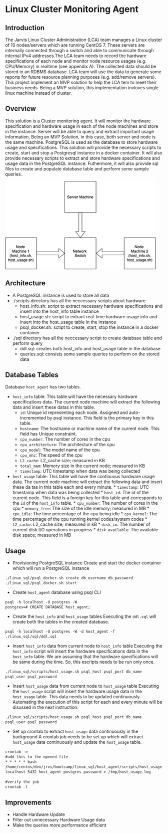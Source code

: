 # Linux Cluster Monitoring Agent

## Introduction
The Jarvis Linux Cluster Administration (LCA) team manages a Linux cluster of 10 nodes/servers which are running CentOS 7. These servers are internally connected through a switch and able to communicate through internal IPv4 addresses.The LCA team needs to record the hardware specifications of each node and monitor node resource usages (e.g. CPU/Memory) in realtime (see appendix A). The collected data should be stored in an RDBMS database. LCA team will use the data to generate some reports for future resource planning purposes (e.g. add/remove servers). This project implement an MVP solution to help the LCA tem to meet their business needs. Being a MVP solution, this implementation invloves single linux machine instead of cluster.

## Overview
This solution is a Cluster monitoring agent. It will monitor the hardware specification and hardware usage in each of the node machines and store in the instance. Server will be able to query and extract important usage information. Being an MVP Solution, in this case, both server and node is the same machine. PostgreSQL is used as the database to store hardware usage and specifications. This solution will provide the necessary scripts to create, start and stop a Postgresql instance in a docker container. It will also provide necessary scripts to extract and store hardware specifications and usage data in the PostgreSQL instance. Futhermore, it will also provide sql files to create and populate database table and perform some sample queries.

![cluster image](./assets/cluster_image.png)  
## Architecture
* A PostgreSQL instance is used to store all data
* ./scripts directory has all the neccessary scripts about hardware
	* host_info.sh: script to extract necessary hardware specifications and insert into the host_info table instance
	* host_usage.sh: script to extract real-time hardware usage info and insert into the host_usage table in the instance
	* psql_docker.sh: sctipt to create, start, stop the instance in a docker container
* ./sql directory has all the neccessary script to create database table and perform query
	* ddl.sql: creates both host_info and host_usage table in the database
	* queries.sql: consists some sample queries to perform on the stored data
## Database Tables
Database `host_agent` has two tables.
* `host_info` table:
This table will have the necessary hardware specifications data. The current node machine will extract the following data and insert these datas in this table.
	* `id`: Unique id representing each node. Assigned and auto-incremented by psql instance. This field is the primary key in this table.
	* `hostname`: The hostname or machine name of the current node. This field has Unique constraint.
	* `cpu_number`: The number of cores in the cpu
	* `cpu_architecture`: The architecture of the cpu
	* `cpu_model`: The model name of the cpu
	* `cpu_mhz`: The speed of the cpu
	* `L2_cache`: L2_cache size; measured in KB
	* `total_mem`: Memory size in the current node; measured in KB
	* `timestamp`: UTC timestamp when data was being collected
* `host_usage` table:
This table will have the continuous hardware usage data. The current node machine will extract the following data and insert these da
tas in this table each and every minute.
        * `timestamp`: UTC timestamp when data was being collected
        * `host_id`: The id of the current node. This field is a foreign key for this table and corresponds to the `id` of the `host_info` table. 
        * `cpu_number`: The number of cores in the cpu
        * `memory_free`: The size of the idle memory; measured in MB
        * `cpu_idle`: The time percentage of the cpu being idle
        * `cpu_kernel`: The time percentage of the cpu running kernel codes/system codes
        * `L2_cache`: L2_cache size; measured in kB
        * `disk_io`: The number of current disk I/O operations in progress
        * `disk_available`: The available disk space; measured in MB
## Usage
* Provisioning PostgreSQL instance
Create and start the docker container which will run a PostgreSQL instance
```
./linux_sql/psql_docker.sh create db_username db_password
./linux_sql/psql_docker.sh start
```
* Create `host_agent` database  using psql CLI 
```
psql -h localhost -U postgres -W
postgres=# CREATE DATABASE host_agent;
```
* Create the `host_info` and `host_usage` tables
Executing the `ddl.sql` will create both the tables in the created database.
```
psql -h localhost -U postgres -W -d host_agent -f ./linux_sql/sql/ddl.sql
```
* Insert `host_info` data from current node to `host_info` table
Executing the `host_info` script will insert the hardware specifications data in the `host_info` table. We are assuming that the hardware specifications will be same during the time. So, this escripts needs to be run only once.
```
./linux_sql/scripts/host_usage.sh psql_host psql_port db_name psql_user psql_password
```
* Insert `host_usage` data from current node to `host_usage` table
Executing the `host_usage` script will insert the hardware usage data in the `host_usage` table. This data needs to be updated continuously. Automating the execution of this script for each and every minute will be disussed in the next instruction.
```
./linux_sql/scripts/host_usage.sh psql_host psql_port db_name psql_user psql_password
```
* Set up crontab to extract `host_usage` data continuously in the background
A crontab job needs to be set up which will extract `host_usage` data continuously and update the `host_usage` table.
```
crontab -e
#add this to the opened file
* * * * * bash /home/centos/dev/jrvs/bootcamp/linux_sql/host_agent/scripts/host_usage.sh localhost 5432 host_agent postgres password > /tmp/host_usage.log

#verify the job
crontab -l
```
## Improvements
* Handle Hardware Update
* Filter out unnecessary Hardware Usage data
* Make the queries more performance efficient  

